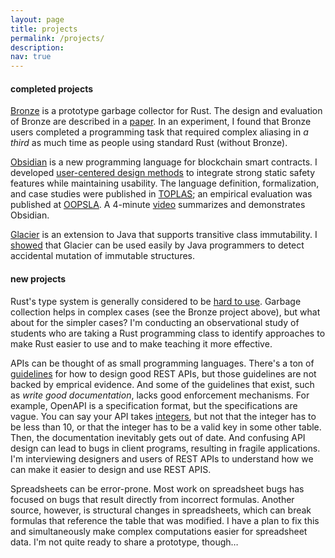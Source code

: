 ```yaml
---
layout: page
title: projects
permalink: /projects/
description: 
nav: true
---
```


#### completed projects

<a href="https://crates.io/crates/bronze_gc">Bronze</a> is a prototype garbage collector for Rust. The design and evaluation of Bronze are described in a <a href="https://arxiv.org/abs/2110.01098">paper</a>. In an experiment, I found that Bronze users completed a programming task that required complex aliasing in <em>a third</em> as much time as people using standard Rust (without Bronze).

<a href="http://www.obsidian-lang.com">Obsidian</a> is a new programming language for blockchain smart contracts. I developed <a href="https://dl.acm.org/doi/10.1145/3452379">user-centered design methods</a> to integrate strong static safety features while maintaining usability. The language definition, formalization, and case studies were published in <a href="https://dl.acm.org/doi/10.1145/3417516">TOPLAS</a>; an empirical evaluation was published at <a href="https://dl.acm.org/doi/10.1145/3428200">OOPSLA</a>. A 4-minute <a href="https://youtu.be/WOGupEHzef8">video</a> summarizes and demonstrates Obsidian.

<a href="http://glacier.coblenz.us">Glacier</a> is an extension to Java that supports transitive class immutability. I <a href="https://ieeexplore.ieee.org/abstract/document/7985688/">showed</a> that Glacier can be used easily by Java programmers to detect accidental mutation of immutable structures.

#### new projects

Rust's type system is generally considered to be <a href="https://www.usenix.org/conference/soups2021/presentation/fulton">hard to use</a>. Garbage collection helps in complex cases (see the Bronze project above), but what about for the simpler cases? I'm conducting an observational study of students who are taking a Rust programming class to identify approaches to make Rust easier to use and to make teaching it more effective.

APIs can be thought of as small programming languages. There's a ton of <a href="https://restfulapi.net">guidelines</a> for how to design good REST APIs, but those guidelines are not backed by emprical evidence. And some of the guidelines that exist, such as <em>write good documentation</em>, lacks good enforcement mechanisms. For example, OpenAPI is a specification format, but the specifications are vague. You can say your API takes <a href="https://spec.openapis.org/oas/v3.1.0#data-types">integers</a>, but not that the integer has to be less than 10, or that the integer has to be a valid key in some other table. Then, the documentation inevitably gets out of date. And confusing API design can lead to bugs in client programs, resulting in fragile applications. I'm interviewing designers and users of REST APIs to understand how we can make it easier to design and use REST APIS.

Spreadsheets can be error-prone. Most work on spreadsheet bugs has focused on bugs that result directly from incorrect formulas. Another source, however, is structural changes in spreadsheets, which can break formulas that reference the table that was modified. I have a plan to fix this and simultaneously make complex computations easier for spreadsheet data. I'm not quite ready to share a prototype, though…

<!-- <div class="projects grid">

  {% assign sorted_projects = site.projects | sort: "importance" %}
  {% for project in sorted_projects %}
  <div class="grid-item">
    {% if project.redirect %}
    <a href="{{ project.redirect }}" target="_blank">
    {% else %}
    <a href="{{ project.url | relative_url }}">
    {% endif %}
      <div class="card hoverable">
        {% if project.img %}
        <img src="{{ project.img | relative_url }}" alt="project thumbnail">
        {% endif %}
        <div class="card-body">
          <h2 class="card-title text-lowercase">{{ project.title }}</h2>
          <p class="card-text">{{ project.description }}</p>
          <div class="row ml-1 mr-1 p-0">
            {% if project.github %}
            <div class="github-icon">
              <div class="icon" data-toggle="tooltip" title="Code Repository">
                <a href="{{ project.github }}" target="_blank"><i class="fab fa-github gh-icon"></i></a>
              </div>
              {% if project.github_stars %}
              <span class="stars" data-toggle="tooltip" title="GitHub Stars">
                <i class="fas fa-star"></i>
                <span id="{{ project.github_stars }}-stars"></span>
              </span>
              {% endif %}
            </div>
            {% endif %}
          </div>
        </div>
      </div>
    </a>
  </div>
{% endfor %}

</div> -->
